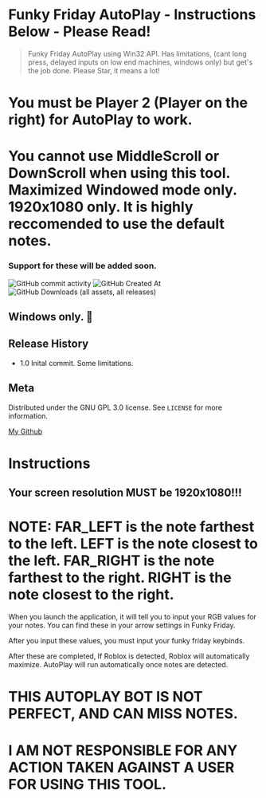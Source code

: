 # Funky Friday AutoPlay - Instructions Below - Please Read!
> Funky Friday AutoPlay using Win32 API. Has limitations, (cant long press, delayed inputs on low end machines, windows only) but get's the job done. Please Star, it means a lot!

# You must be Player 2 (Player on the right) for AutoPlay to work.
# You cannot use MiddleScroll or DownScroll when using this tool. Maximized Windowed mode only. 1920x1080 only. It is highly reccomended to use the default notes.
### Support for these will be added soon.

<img alt="GitHub commit activity" src="https://img.shields.io/github/commit-activity/t/trxshonzaza/Funky-Friday-AutoPlay"> <img alt="GitHub Created At" src="https://img.shields.io/github/created-at/trxshonzaza/Funky-Friday-AutoPlay"> <img alt="GitHub Downloads (all assets, all releases)" src="https://img.shields.io/github/downloads/trxshonzaza/Funky-Friday-AutoPlay/total">

## Windows only. 🙂

## Release History

* 1.0
  Inital commit. Some limitations.

## Meta

Distributed under the GNU GPL 3.0 license. See ``LICENSE`` for more information.

[My Github](https://github.com/trxshonzaza/)

# Instructions
## Your screen resolution MUST be 1920x1080!!!

# NOTE: FAR_LEFT is the note farthest to the left. LEFT is the note closest to the left. FAR_RIGHT is the note farthest to the right.  RIGHT is the note closest to the right.

When you launch the application, it will tell you to input your RGB values for your notes. You can find these in your arrow settings in Funky Friday.

After you input these values, you must input your funky friday keybinds.

After these are completed, If Roblox is detected, Roblox will automatically maximize. AutoPlay will run automatically once notes are detected.

# THIS AUTOPLAY BOT IS NOT PERFECT, AND CAN MISS NOTES. 
# I AM NOT RESPONSIBLE FOR ANY ACTION TAKEN AGAINST A USER FOR USING THIS TOOL.

<!-- Markdown link & img dfn's -->
[npm-image]: https://img.shields.io/npm/v/datadog-metrics.svg?style=flat-square
[npm-url]: https://npmjs.org/package/datadog-metrics
[npm-downloads]: https://img.shields.io/npm/dm/datadog-metrics.svg?style=flat-square
[travis-image]: https://img.shields.io/travis/dbader/node-datadog-metrics/master.svg?style=flat-square
[travis-url]: https://travis-ci.org/dbader/node-datadog-metrics
[wiki]: https://github.com/yourname/yourproject/wiki
